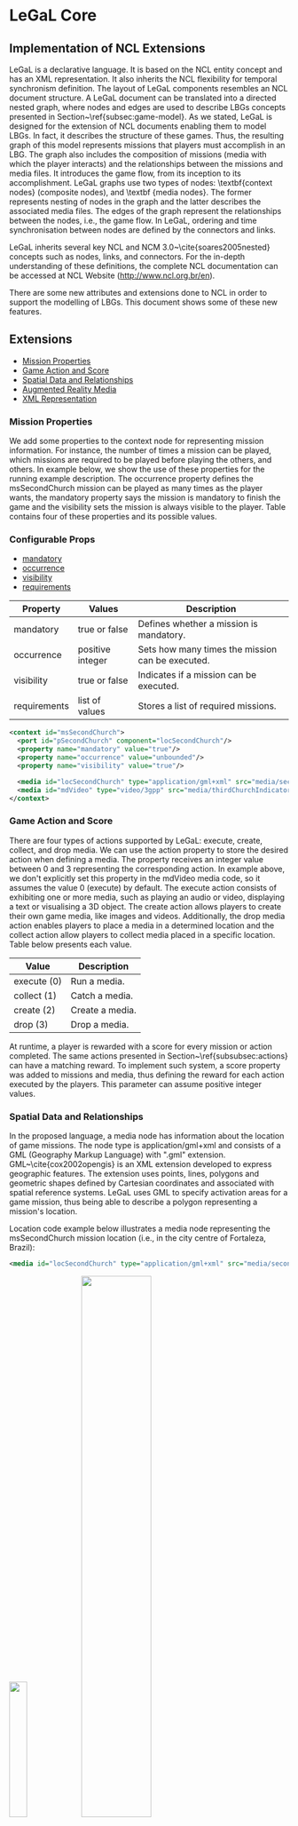 # LeGaL Core


## Implementation of NCL Extensions

LeGaL is a declarative language. It is based on the NCL entity concept and has an XML representation. It also inherits the NCL flexibility for temporal synchronism definition. The layout of LeGaL components resembles an NCL document structure. A LeGaL document can be translated into a directed nested graph, where nodes and edges are used to describe LBGs concepts presented in Section~\ref{subsec:game-model}. As we stated, LeGaL is designed for the extension of NCL documents enabling them to model LBGs. In fact, it describes the structure of these games. Thus, the resulting graph of this model represents missions that players must accomplish in an LBG. The graph also includes the composition of missions (media with which the player interacts) and the relationships between the missions and media files. It introduces the game flow, from its inception to its accomplishment. LeGaL graphs use two types of nodes: \textbf{context nodes} (composite nodes), and \textbf {media nodes}. The former represents nesting of nodes in the graph and the latter describes the associated media files. The edges of the graph represent the relationships between the nodes, i.e., the game flow. In LeGaL, ordering and time synchronisation between nodes are defined by the connectors and links.

LeGaL inherits several key NCL and NCM 3.0~\cite{soares2005nested} concepts such as nodes, links, and connectors. For the in-depth understanding of these definitions, the complete NCL documentation can be accessed at NCL Website (http://www.ncl.org.br/en).

There are some new attributes and extensions done to NCL in order to support the modelling of LBGs. This document shows some of these new features.

## Extensions
* [Mission Properties](#mission-properties)
* [Game Action and Score](#game-action-and-score)
* [Spatial Data and Relationships](#spatial-data-and-relationships)
* [Augmented Reality Media](#augmented-reality-media)
* [XML Representation](#xml-representation)

### Mission Properties

We add some properties to the context node for representing mission information. For instance, the number of times a mission can be played, which missions are required to be played before playing the others, and others. In example below, we show the use of these properties for the running example description. The occurrence property defines the msSecondChurch mission can be played as many times as the player wants, the mandatory property says the mission is mandatory to finish the game and the visibility sets the mission is always visible to the player. Table contains four of these properties and its possible values.

### Configurable Props
* [mandatory](#mandatory)
* [occurrence](#occurrence)
* [visibility](#visibility)
* [requirements](#requirements)

Property | Values | Description
--- | --- | ---
mandatory | true or false | Defines whether a mission is mandatory.
occurrence | positive integer | Sets how many times the mission can be executed.
visibility | true or false | Indicates if a mission can be executed.
requirements | list of values | Stores a list of required missions.

``` xml
<context id="msSecondChurch">
  <port id="pSecondChurch" component="locSecondChurch"/>
  <property name="mandatory" value="true"/>
  <property name="occurrence" value="unbounded"/>
  <property name="visibility" value="true"/>

  <media id="locSecondChurch" type="application/gml+xml" src="media/secondChurch.gml"/>
  <media id="mdVideo" type="video/3gpp" src="media/thirdChurchIndicator.3gp"/>
</context>
```

### Game Action and Score

There are four types of actions supported by LeGaL: execute, create, collect, and drop media. We can use the action property to store the desired action when defining a media. The property receives an integer value between 0 and 3 representing the corresponding action. In example above, we don't explicitly set this property in the mdVideo media code, so it assumes the value 0 (execute) by default. The  execute action consists of exhibiting one or more media, such as playing an audio or video, displaying a text or visualising a 3D object. The create action allows players to create their own game media, like images and videos. Additionally, the drop media action enables players to place a media in a determined location and the collect action allow players to collect media placed in a specific location. Table below presents each value.

Value | Description
--- | ---
execute (0) | Run a media.
collect (1) | Catch a media.
create (2) | Create a media.
drop (3) | Drop a media.

At runtime, a player is rewarded with a score for every mission or action completed. The same actions presented in Section~\ref{subsubsec:actions} can have a matching reward. To implement such system, a score property was added to missions and media, thus defining the reward for each action executed by the players. This parameter can assume positive integer values.

### Spatial Data and Relationships

In the proposed language, a media node has information about the location of game missions. The node type is application/gml+xml and consists of a GML (Geography Markup Language) with ".gml" extension. GML~\cite{cox2002opengis} is an XML extension developed to express geographic features. The extension uses points, lines, polygons and geometric shapes defined by Cartesian coordinates and associated with spatial reference systems. LeGaL uses GML to specify activation areas for a game mission, thus being able to describe a polygon representing a mission's location.

Location code example below illustrates a media node representing the msSecondChurch mission location (i.e., in the city centre of Fortaleza, Brazil):

``` xml
<media id="locSecondChurch" type="application/gml+xml" src="media/secondChurchChurch.gml"/>
```

<img src="./docs/running-second-mission-map.png" width="25%"> <img src="./docs/running-second-mission-media.png" width="50%">

GML code example below describes the locSecondChurch node, which represents a circular area with a radius and coordinates of the place as the centre point:

``` xml
<?xml version="1.0" encoding="utf-8" ?>
<gml:CircleByCenterPoint ...>

  <gml:pos srsName="urn:ogc:def:crs:OGC:1.3:CRS84">-38.523074 -3.7279587</gml:pos>
  <gml:radius uom="m">20</gml:radius>

</gml:CircleByCenterPoint>
```

### Events
* [onEntering](#onEntering)
* [onLeaving](#onLeaving)
* [onStaying](#onStaying)

The location of players and missions' activation areas is key to the gameplay of LBGs. In this work, an activation area is a planar region defined bi-dimensional coordinates. These areas can be defined as regular or irregular polygons, and circles. The spatial relation between activation areas is the foundation to the RCC (Region Connection Calculus}~\cite{randell1992spatial}. In LeGaL, we have used this definition to create a relation between the player's location and the game map activation areas. We added a set of events to LeGaL, which can be linked to media nodes: onEntering, onLeaving, and onStaying. onEntering is triggered when a player enters the activation area of a mission. Conversely, onLeaving is launched when a player exits an activation area. Finally, onStaying is triggered if a player remains in an activation area during a determined time.

Examples below show examples of connectors and links for the running example, respectively. In this case, a media is executed when a player enters an activation area of the second church:

``` xml
<casualConnector xconnector="onEnteringStart">
  <simpleCondition role="onEntering"/>
  <simpleAction role="start"/>
</casualConnector>
```

``` xml
<link xconnector="space#onEnteringStart">
  <bind role="onEntering" component="locSecondChurch"/>
  <bind role="start" component="mdVideo"/>
</link>
```

### Augmented Reality Media

LeGaL supports the use of media nodes to represent Augmented Reality (AR) content in games. In this case, it is necessary to specify a ".obj" file containing the points of a 3D object, a ".mtl" file describing information about the surface of the object, and optionally a ".png" file containing a texture to be applied to the 3d model.

Example below illustrates a media node defining an AR object in the game. The media node uses the src parameter to specify the ".obj" file and the other files are specified using two distinct properties:

``` xml
<media id="mdThirdChurch" type="text/plain" src="media/treasure.obj">
  <property name="mtlFile" value="media/treasure.mtl"/>
  <property name="texture" value="media/treasure.jpg"/>
</media>
```

### XML Representation

The textual representation of LeGaL is an XML document. The block structure defines the grouping of language components. As in an NCL application, the document must have a definition header (`<ncl>`), a program header (`<head>`), a program body (`<body>`), and the closing of the document (`</ncl>`). The elements `<head>` and `<body>` must be declared as children of the `<ncl>` element. Definitions of descriptors and connectors are made in the document header, in their respective code blocks. Context and media nodes, links, and other components are defined in the body of the game document. NCL language tokens are used in the definition of the LeGaL document to describe the components and the behaviour of the game. Table below summarises the document components, belonging to NCL, which are used in our extension.

Element | Token | Parameters
--- | --- | ---
Media node | `<media>` | id, type, scr, descriptor 
Context node | `<context>` | id, mandatory, times, visibility, requirements
Connectors base | `<connectorBase>` | id  
Connector | `<connector>` | id, condition, action 
Link | `<link>` | id, xconnector 
Bind | `<bind>` | component, interface, role, delay  
Port | `<port>` | id, component  
Anchor | `<area>` | id, begin, end
Descriptors base | `<descriptorBase>` | id 
Descriptor | `<descriptor>` | id, duration, opacity, volume, fontSize, fontColor, fontWeight

First, the game developer must specify the GML document, which contains geolocation points related to the missions. Then, he should define the descriptors, which detail how the game media will execute. After this step, the connectors and links are identified, and then the media must be specified. The next step is to set the ports for the flow composition of the game missions.

Code below exemplifies the basic document structure that LeGaL uses to specify an LBG:

``` xml
<?xml version="1.0" encoding="ISO-8859-1"?>
<ncl id="" xmlns="http://www.ncl.org.br/NCL3.0/EDTVProfile">
  <head>    
    <descriptorBase ...> <!--descriptors--> </descriptorBase>
    <connectorBase ...> <!--connectors--> </connectorBase>
  </head>
  <body>
    <port .../> <!--initial ports-->
    <context ...> <!--missions-->
      <port .../>
      <media ...> ... </media> <!--media objects-->
      ... <!--relationships between mission media--> ...
    </context>
    ... <!--relationships between missions--> ...
  </body>
</ncl>
```
